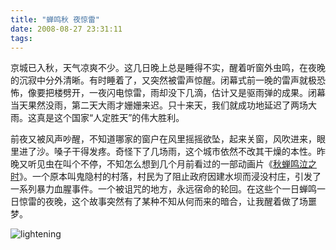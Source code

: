 ```yaml
---
title: "蝉鸣秋 夜惊雷"
date: 2008-08-27 23:31:11
tags:
---
```


京城已入秋，天气凉爽不少。这几日晚上总是睡得不实，醒着听窗外虫鸣，在夜晚的沉寂中分外清晰。有时睡着了，又突然被雷声惊醒。闭幕式前一晚的雷声就极恐怖，像要把楼劈开，一夜闪电惊雷，雨却没下几滴，估计又是驱雨弹的成果。闭幕当天果然没雨，第二天大雨才姗姗来迟。只十来天，我们就成功地延迟了两场大雨。这真是这个国家“人定胜天”的伟大胜利。 

前夜又被风声吵醒，不知道哪家的窗户在风里摇摇欲坠，起来关窗，风吹进来，眼里进了沙。嗓子干得发疼。奇怪下了几场雨，这个城市依然不改其干燥的本性。昨晚又听见虫在叫个不停，不知怎么想到几个月前看过的一部动画片《[秋蝉鸣泣之时](http://www.douban.com/subject/1946839)》。一个原本叫鬼隐村的村落，村民为了阻止政府因建水坝而浸没村庄，引发了一系列暴力血腥事件。一个被诅咒的地方，永远宿命的轮回。在这些个一日蝉鸣一日惊雷的夜晚，这个故事突然有了某种不知从何而来的暗合，让我醒着做了场噩梦。 

![lightening](../../../images/2008/2294675874-67d9108132-o-11.jpg)